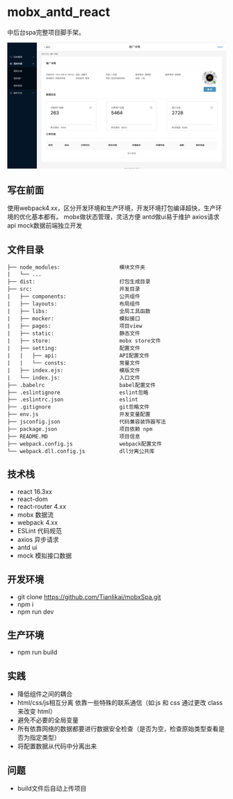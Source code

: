 # mobx_antd_react 

中后台spa完整项目脚手架。

![](./print.png)

## 写在前面
使用webpack4.xx，区分开发环境和生产环境，开发环境打包编译超快，生产环境的优化基本都有。
mobx做状态管理，灵活方便
antd做ui易于维护
axios请求api
mock数据前端独立开发

## 文件目录
```
├── node_modules:                   模块文件夹
|   └── ...
├── dist:                           打包生成目录
├── src:                            开发目录
|   ├── components:                 公共组件
|   ├── layouts:                    布局组件
|   ├── libs:                       全局工具函数
|   ├── mocker:                     模拟接口
|   ├── pages:                      项目view
|   ├── static:                     静态文件
|   ├── store:                      mobx store文件
|   ├── setting:                    配置文件
|   |   ├── api:                    API配置文件
|   |   └── consts:                 常量文件
|   ├── index.ejs:                  模版文件
|   └── index.js:                   入口文件
├── .babelrc                        babel配置文件 
├── .eslintignore                   eslint忽略
├── .eslintrc.json                  eslint
├── .gitignore                      git忽略文件
├── env.js                          开发变量配置
├── jsconfig.json                   代码兼容装饰器写法
├── package.json                    项目依赖 npm
├── README.MD                       项目信息
├── webpack.config.js               webpack配置文件
└── webpack.dll.config.js           dll分离公共库
```
## 技术栈
* react 16.3xx
* react-dom 
* react-router 4.xx
* mobx 数据流
* webpack 4.xx
* ESLint 代码规范 
* axios 异步请求
* antd ui
* mock 模拟接口数据

## 开发环境
* git clone https://github.com/Tianlikai/mobxSpa.git
* npm i 
* npm run dev

## 生产环境
* npm run build

## 实践
* 降低组件之间的耦合
* html/css/js相互分离 依靠一些特殊的联系通信（如:js 和 css 通过更改 class 来改变 html）
* 避免不必要的全局变量
* 所有依靠网络的数据都要进行数据安全检查（是否为空，检查原始类型查看是否为指定类型）
* 将配置数据从代码中分离出来

## 问题
* build文件后自动上传项目